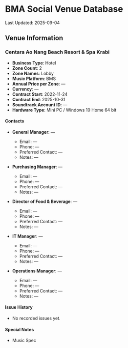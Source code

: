 # BMA Social Venue Database

Last Updated: 2025-09-04

## Venue Information

### Centara Ao Nang Beach Resort & Spa Krabi
- **Business Type**: Hotel
- **Zone Count**: 2
- **Zone Names**: Lobby
- **Music Platform**: BMS
- **Annual Price per Zone**: —
- **Currency**: —
- **Contract Start**: 2022-11-24
- **Contract End**: 2025-10-31
- **Soundtrack Account ID**: —
- **Hardware Type**: Mini PC / Windows 10 Home 64 bit

#### Contacts
- **General Manager**: —
  - Email: —
  - Phone: —
  - Preferred Contact: —
  - Notes: —

- **Purchasing Manager**: —
  - Email: —
  - Phone: —
  - Preferred Contact: —
  - Notes: —

- **Director of Food & Beverage**: —
  - Email: —
  - Phone: —
  - Preferred Contact: —
  - Notes: —

- **IT Manager**: —
  - Email: —
  - Phone: —
  - Preferred Contact: —
  - Notes: —

- **Operations Manager**: —
  - Email: —
  - Phone: —
  - Preferred Contact: —
  - Notes: —

#### Issue History
- No recorded issues yet.

#### Special Notes
- Music Spec
